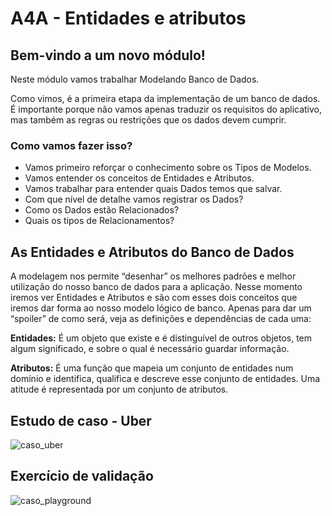 <h1> A4A - Entidades e atributos</h1>

<h2>Bem-vindo a um novo módulo!</h2>

Neste módulo vamos trabalhar Modelando Banco de Dados.

Como vimos, é a primeira etapa da implementação de um banco de dados. É importante porque não vamos apenas traduzir os requisitos do aplicativo, mas também as regras ou restrições que os dados devem cumprir.

<h3>Como vamos fazer isso?</h3>

- Vamos primeiro reforçar o conhecimento sobre os Tipos de Modelos.
- Vamos entender os conceitos de Entidades e Atributos.
- Vamos trabalhar para entender quais Dados temos que salvar.
- Com que nível de detalhe vamos registrar os Dados?
- Como os Dados estão Relacionados?
- Quais os tipos de Relacionamentos?

<h2>As Entidades e Atributos do Banco de Dados</h2>

A modelagem nos permite “desenhar” os melhores padrões e melhor utilização do nosso banco de dados para a aplicação. Nesse momento iremos ver Entidades e Atributos e são com esses dois conceitos que iremos dar forma ao nosso modelo lógico de banco. Apenas para dar um “spoiler” de como será, veja as definições e dependências de cada uma:

<b>Entidades:</b> É um objeto que existe e é distinguível de outros objetos, tem algum significado, e sobre o qual é necessário guardar informação.

<b>Atributos:</b> É uma função que mapeia um conjunto de entidades num domínio e identifica, qualifica e descreve esse conjunto de entidades. Uma atitude é representada por um conjunto de atributos.

<h2>Estudo de caso - Uber </h2>



![caso_uber](https://user-images.githubusercontent.com/16105546/158064490-3e5fcd8c-d9c3-4bbc-be55-5c676ee6c97d.png)



<h2>Exercício de validação </h2>


![caso_playground](https://user-images.githubusercontent.com/16105546/158064569-bb4ba762-09cc-4614-b7e2-4f57bd6d9fe4.png)



      
